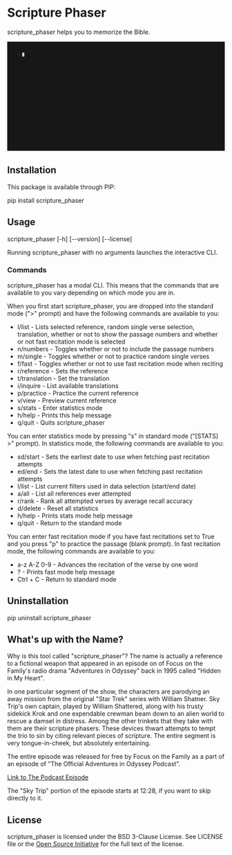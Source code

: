 # Scripture Phaser

scripture_phaser helps you to memorize the Bible.

![scripture_phaser Demo](doc/demo.gif)

## Installation

This package is available through PIP:

pip install scripture_phaser

## Usage

scripture_phaser [-h] [--version] [--license]

Running scripture_phaser with no arguments launches the interactive CLI.

### Commands

scripture_phaser has a modal CLI. This means that the commands that are available to you vary depending on which mode you are in.

When you first start scripture_phaser, you are dropped into the standard mode (">" prompt) and have the following commands are available to you:

* l/list        - Lists selected reference, random single verse selection, translation, whether or not to show the passage numbers and whether or not fast recitation mode is selected
* n/numbers     - Toggles whether or not to include the passage numbers
* m/single      - Toggles whether or not to practice random single verses
* f/fast        - Toggles whether or not to use fast recitation mode when reciting
* r/reference   - Sets the reference
* t/translation - Set the translation
* i/inquire     - List available translations
* p/practice    - Practice the current reference
* v/view        - Preview current reference
* s/stats       - Enter statistics mode
* h/help        - Prints this help message
* q/quit        - Quits scripture_phaser

You can enter statistics mode by pressing "s" in standard mode ("\[STATS\] >" prompt). In statistics mode, the following commands are available to you:

* sd/start      - Sets the earliest date to use when fetching past recitation attempts
* ed/end        - Sets the latest date to use when fetching past recitation attempts
* l/list        - List current filters used in data selection (start/end date)
* a/all         - List all references ever attempted
* r/rank        - Rank all attempted verses by average recall accuracy
* d/delete      - Reset all statistics
* h/help        - Prints stats mode help message
* q/quit        - Return to the standard mode

You can enter fast recitation mode if you have fast recitations set to True and you press "p" to practice the passage (blank prompt). In fast recitation mode, the following commands are available to you:

* a-z A-Z 0-9   - Advances the recitation of the verse by one word
* ?             - Prints fast mode help message
* Ctrl + C      - Return to standard mode

## Uninstallation

pip uninstall scripture_phaser

## What's up with the Name?

Why is this tool called "scripture_phaser"? The name is actually a reference to a fictional weapon that appeared in an episode on of Focus on the Family's radio drama "Adventures in Odyssey" back in 1995 called "Hidden in My Heart".

In one particular segment of the show, the characters are parodying an away mission from the original "Star Trek" series with William Shatner. Sky Trip's own captain, played by William Shattered, along with his trusty sidekick Krok and one expendable crewman beam down to an alien world to rescue a damsel in distress. Among the other trinkets that they take with them are their scripture phasers. These devices thwart attempts to tempt the trio to sin by citing relevant pieces of scripture. The entire segment is very tongue-in-cheek, but absolutely entertaining.

The entire episode was released for free by Focus on the Family as a part of an episode of "The Official Adventures in Odyssey Podcast".

[Link to The Podcast Episode](https://www.oneplace.com/ministries/the-official-adventures-in-odyssey-podcast/player/june-13-2007-free-adventures-in-odyssey-episode-hidden-in-my-heart-798810.html)

The "Sky Trip" portion of the episode starts at 12:28, if you want to skip directly to it.

## License

scripture_phaser is licensed under the BSD 3-Clause License. See LICENSE file or the [Open Source Initiative](https://opensource.org/license/bsd-3-clause/) for the full text of the license.
